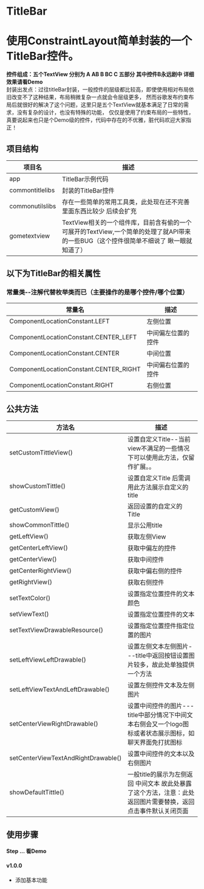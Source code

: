 # TitleBar
# 使用ConstraintLayout简单封装的一个TitleBar控件。
**控件组成：五个TextView 分别为 A  AB  B  BC C 五部分 其中控件B永远剧中 详细效果请看Demo**
<br>
封装出发点：过往titleBar封装，一般控件的层级都比较高，即使使用相对布局依旧改变不了这种结果，布局稍微复杂一点就会令层级更多，
然而谷歌发布约束布局后就很好的解决了这个问题，这里只是五个TextView就基本满足了日常的需求，没有复杂的设计，也没有特殊的功能，
仅仅是使用了约束布局的一些特性， 真要说起来也只是个Demo级的控件，代码中存在的不优雅，脏代码欢迎大家指正！


## 项目结构
|项目名|描述|
|---|---|
|app|TitleBar示例代码
|commontitlelibs| 封装的TitleBar控件
|commonutilslibs| 存在一些简单的常用工具类，此处现在还不完善里面东西比较少 后续会扩充
|gometextview| TextView相关的一个组件库，目前含有偷的一个可展开的TextView,一个简单的处理了就API带来的一些BUG（这个控件很简单不细说了 瞅一眼就知道了） 
## 以下为TitleBar的相关属性

### 常量类--注解代替枚举类而已（主要操作的是哪个控件/哪个位置）
|常量名|描述|
|---|---|
|ComponentLocationConstant.LEFT | 左侧位置
|ComponentLocationConstant.CENTER_LEFT | 中间偏左位置的控件 
|ComponentLocationConstant.CENTER | 中间位置
|ComponentLocationConstant.CENTER_RIGHT | 中间偏右位置的控件
|ComponentLocationConstant.RIGHT | 右侧位置

## 公共方法
|方法名|描述
|---|---|
|setCustomTittleView() |  设置自定义Title--当前view不满足的一些情况下可以使用此方法，仅留作扩展。。
|showCustomTittle() | 设置自定义Title 后需调用此方法展示自定义的title
|getCustomView() | 返回设置的自定义的Title
|showCommonTittle() | 显示公用title
|getLeftView() | 获取左侧View 
|getCenterLeftView() | 获取中偏左的控件
|getCenterView() |获取中间控件
|getCenterRightView() | 获取中偏右侧的控件
|getRightView() | 获取右侧控件
|setTextColor()| 设置指定位置控件的文本颜色
|setViewText() | 设置指定位置控件的文本
|setTextViewDrawableResource()|  设置指定位置控件指定位置的图片
|setLeftViewLeftDrawable() | 设置左侧文本左侧图片---title中返回按钮设置图片较多，故此处单独提供一个方法
|setLeftViewTextAndLeftDrawable() | 设置左侧控件文本及左侧图片
|setCenterViewRightDrawable() | 设置中间控件的图片---title中部分情况下中间文本右侧会又一个logo图标或者状态展示图标，如聊天界面免打扰图标
|setCenterViewTextAndRightDrawable() |设置中间控件的文本以及右侧图片
|showDefaultTittle() | 一般title的展示为左侧返回 中间文本 故此处暴露了这个方法，注意：此处返回图片需要替换，返回点击事件默认关闭页面

## 使用步骤

#### Step ... 看Demo

#### v1.0.0
* 添加基本功能





